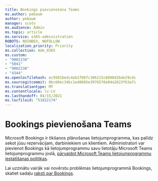 ```yaml
---
title: Bookings pievienošana Teams
ms.author: pebaum
author: pebaum
manager: scotv
ms.audience: Admin
ms.topic: article
ms.service: o365-administration
ROBOTS: NOINDEX, NOFOLLOW
localization_priority: Priority
ms.collection: Adm_O365
ms.custom:
- "9002238"
- "5041"
- "9002238"
- "4344"
ms.openlocfilehash: ec9501bedc4eb2f06fc306215c6898d2bde29c4c
ms.sourcegitcommit: 8bc60ec34bc1e40685e3976576e04a2623f63a7c
ms.translationtype: MT
ms.contentlocale: lv-LV
ms.lasthandoff: 04/15/2021
ms.locfileid: "51822174"
---
```

# <a name="adding-bookings-to-teams"></a>Bookings pievienošana Teams

Microsoft Bookings ir tikšanos plānošanas lietojumprogramma, kas palīdz sekot jūsu rezervācijam, darbiniekiem un klientiem. Administratori var pievienot Bookings kā lietojumprogrammu savu lietotāju Microsoft Teams lietojumprogrammu joslā, [pārvaldot Microsoft Teams lietojumprogrammu iestatīšanas politikas](https://docs.microsoft.com/microsoftteams/teams-app-setup-policies).

Lai uzzinātu vairāk vai novērstu problēmas lietojumprogrammā Bookings, skatiet sadaļu [raksti par Bookings](https://docs.microsoft.com/microsoft-365/bookings/bookings-faq).
